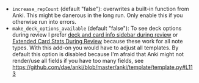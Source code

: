- `increase_repCount` (default "false"): overwrites a built-in function from Anki. This might be danerous in the long run. Only enable this if you otherwise run into errors.
- `make_deck_options_available` (default "false"): To see deck options during review I prefer [deck and card info sidebar during review](https://ankiweb.net/shared/info/673114053) or [Extended Card Stats During Review](https://ankiweb.net/shared/info/1008566916) because these work for all note types. With this add-on you would have to adjust all templates. By default this option is disabled because I'm afraid that Anki might not render/use all fields if you have too many fields, see https://github.com/dae/anki/blob/master/anki/template/template.py#L113


